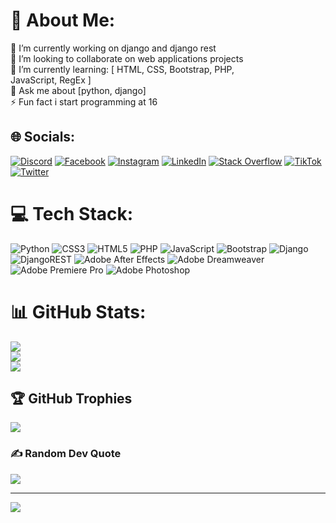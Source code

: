 # 💫 About Me:
🔭 I’m currently working on django and django rest<br>👯 I’m looking to collaborate on web applications projects<br>🌱 I’m currently learning: [ HTML, CSS, Bootstrap, PHP,<br>JavaScript, RegEx ]<br>💬 Ask me about [python, django]<br>⚡ Fun fact i start programming at 16


## 🌐 Socials:
[![Discord](https://img.shields.io/badge/Discord-%237289DA.svg?logo=discord&logoColor=white)](https://discord.gg/BomberMan#9880) [![Facebook](https://img.shields.io/badge/Facebook-%231877F2.svg?logo=Facebook&logoColor=white)](https://facebook.com/bomberman2099) [![Instagram](https://img.shields.io/badge/Instagram-%23E4405F.svg?logo=Instagram&logoColor=white)](https://instagram.com/bomberman2099) [![LinkedIn](https://img.shields.io/badge/LinkedIn-%230077B5.svg?logo=linkedin&logoColor=white)](https://linkedin.com/in/amirali-sheibani-7855b22a4) [![Stack Overflow](https://img.shields.io/badge/-Stackoverflow-FE7A16?logo=stack-overflow&logoColor=white)](https://stackoverflow.com/users/23076932) [![TikTok](https://img.shields.io/badge/TikTok-%23000000.svg?logo=TikTok&logoColor=white)](https://tiktok.com/@bomberman2099) [![Twitter](https://img.shields.io/badge/Twitter-%231DA1F2.svg?logo=Twitter&logoColor=white)](https://twitter.com/AmiraliShe2099) 

# 💻 Tech Stack:
![Python](https://img.shields.io/badge/python-3670A0?style=for-the-badge&logo=python&logoColor=ffdd54) ![CSS3](https://img.shields.io/badge/css3-%231572B6.svg?style=for-the-badge&logo=css3&logoColor=white) ![HTML5](https://img.shields.io/badge/html5-%23E34F26.svg?style=for-the-badge&logo=html5&logoColor=white) ![PHP](https://img.shields.io/badge/php-%23777BB4.svg?style=for-the-badge&logo=php&logoColor=white) ![JavaScript](https://img.shields.io/badge/javascript-%23323330.svg?style=for-the-badge&logo=javascript&logoColor=%23F7DF1E) ![Bootstrap](https://img.shields.io/badge/bootstrap-%238511FA.svg?style=for-the-badge&logo=bootstrap&logoColor=white) ![Django](https://img.shields.io/badge/django-%23092E20.svg?style=for-the-badge&logo=django&logoColor=white) ![DjangoREST](https://img.shields.io/badge/DJANGO-REST-ff1709?style=for-the-badge&logo=django&logoColor=white&color=ff1709&labelColor=gray) ![Adobe After Effects](https://img.shields.io/badge/Adobe%20After%20Effects-9999FF.svg?style=for-the-badge&logo=Adobe%20After%20Effects&logoColor=white) ![Adobe Dreamweaver](https://img.shields.io/badge/Adobe%20Dreamweaver-FF61F6.svg?style=for-the-badge&logo=Adobe%20Dreamweaver&logoColor=white) ![Adobe Premiere Pro](https://img.shields.io/badge/Adobe%20Premiere%20Pro-9999FF.svg?style=for-the-badge&logo=Adobe%20Premiere%20Pro&logoColor=white) ![Adobe Photoshop](https://img.shields.io/badge/adobe%20photoshop-%2331A8FF.svg?style=for-the-badge&logo=adobe%20photoshop&logoColor=white)
# 📊 GitHub Stats:
![](https://github-readme-stats.vercel.app/api?username=bomberman2099&theme=dark&hide_border=false&include_all_commits=true&count_private=false)<br/>
![](https://github-readme-streak-stats.herokuapp.com/?user=bomberman2099&theme=dark&hide_border=false)<br/>
![](https://github-readme-stats.vercel.app/api/top-langs/?username=bomberman2099&theme=dark&hide_border=false&include_all_commits=true&count_private=false&layout=compact)

## 🏆 GitHub Trophies
![](https://github-profile-trophy.vercel.app/?username=bomberman2099&theme=dark&no-frame=false&no-bg=true&margin-w=4)

### ✍️ Random Dev Quote
![](https://quotes-github-readme.vercel.app/api?type=horizontal&theme=merko)

---
[![](https://visitcount.itsvg.in/api?id=bomberman2099&icon=0&color=0)](https://visitcount.itsvg.in)

<!-- Proudly created with GPRM ( https://gprm.itsvg.in ) -->
